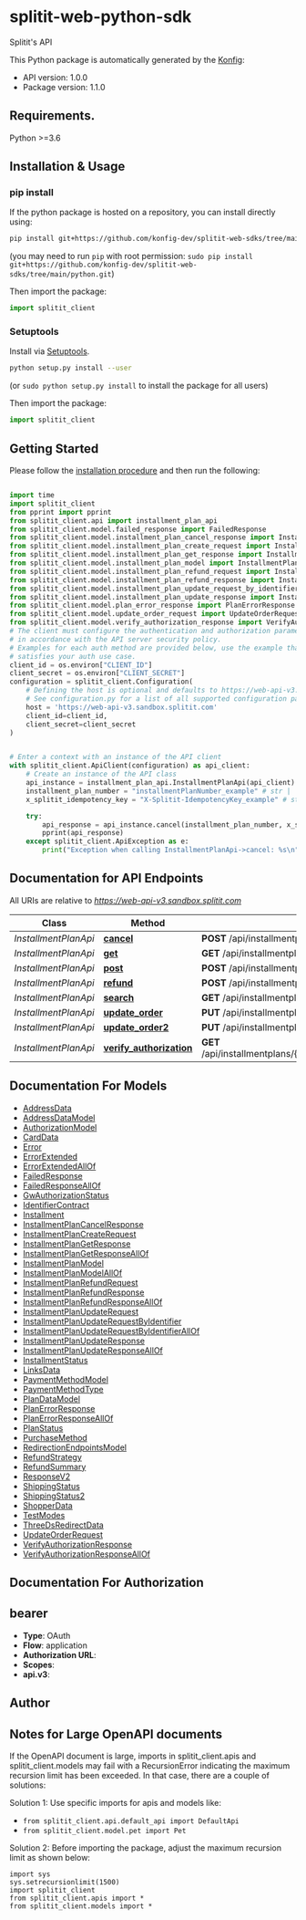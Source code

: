 # splitit-web-python-sdk
Splitit's API

This Python package is automatically generated by the [Konfig](https://konfigthis.com):

- API version: 1.0.0
- Package version: 1.1.0

## Requirements.

Python >=3.6

## Installation & Usage
### pip install

If the python package is hosted on a repository, you can install directly using:

```sh
pip install git+https://github.com/konfig-dev/splitit-web-sdks/tree/main/python.git
```
(you may need to run `pip` with root permission: `sudo pip install git+https://github.com/konfig-dev/splitit-web-sdks/tree/main/python.git`)

Then import the package:
```python
import splitit_client
```

### Setuptools

Install via [Setuptools](http://pypi.python.org/pypi/setuptools).

```sh
python setup.py install --user
```
(or `sudo python setup.py install` to install the package for all users)

Then import the package:
```python
import splitit_client
```

## Getting Started

Please follow the [installation procedure](#installation--usage) and then run the following:

```python

import time
import splitit_client
from pprint import pprint
from splitit_client.api import installment_plan_api
from splitit_client.model.failed_response import FailedResponse
from splitit_client.model.installment_plan_cancel_response import InstallmentPlanCancelResponse
from splitit_client.model.installment_plan_create_request import InstallmentPlanCreateRequest
from splitit_client.model.installment_plan_get_response import InstallmentPlanGetResponse
from splitit_client.model.installment_plan_model import InstallmentPlanModel
from splitit_client.model.installment_plan_refund_request import InstallmentPlanRefundRequest
from splitit_client.model.installment_plan_refund_response import InstallmentPlanRefundResponse
from splitit_client.model.installment_plan_update_request_by_identifier import InstallmentPlanUpdateRequestByIdentifier
from splitit_client.model.installment_plan_update_response import InstallmentPlanUpdateResponse
from splitit_client.model.plan_error_response import PlanErrorResponse
from splitit_client.model.update_order_request import UpdateOrderRequest
from splitit_client.model.verify_authorization_response import VerifyAuthorizationResponse
# The client must configure the authentication and authorization parameters
# in accordance with the API server security policy.
# Examples for each auth method are provided below, use the example that
# satisfies your auth use case.
client_id = os.environ["CLIENT_ID"]
client_secret = os.environ["CLIENT_SECRET"]
configuration = splitit_client.Configuration(
    # Defining the host is optional and defaults to https://web-api-v3.sandbox.splitit.com
    # See configuration.py for a list of all supported configuration parameters.
    host = 'https://web-api-v3.sandbox.splitit.com'
    client_id=client_id,
    client_secret=client_secret
)


# Enter a context with an instance of the API client
with splitit_client.ApiClient(configuration) as api_client:
    # Create an instance of the API class
    api_instance = installment_plan_api.InstallmentPlanApi(api_client)
    installment_plan_number = "installmentPlanNumber_example" # str | 
    x_splitit_idempotency_key = "X-Splitit-IdempotencyKey_example" # str | 

    try:
        api_response = api_instance.cancel(installment_plan_number, x_splitit_idempotency_key)
        pprint(api_response)
    except splitit_client.ApiException as e:
        print("Exception when calling InstallmentPlanApi->cancel: %s\n" % e)
```

## Documentation for API Endpoints

All URIs are relative to *https://web-api-v3.sandbox.splitit.com*

Class | Method | HTTP request | Description
------------ | ------------- | ------------- | -------------
*InstallmentPlanApi* | [**cancel**](docs/InstallmentPlanApi.md#cancel) | **POST** /api/installmentplans/{installmentPlanNumber}/cancel | 
*InstallmentPlanApi* | [**get**](docs/InstallmentPlanApi.md#get) | **GET** /api/installmentplans/{installmentPlanNumber} | 
*InstallmentPlanApi* | [**post**](docs/InstallmentPlanApi.md#post) | **POST** /api/installmentplans | 
*InstallmentPlanApi* | [**refund**](docs/InstallmentPlanApi.md#refund) | **POST** /api/installmentplans/{installmentPlanNumber}/refund | 
*InstallmentPlanApi* | [**search**](docs/InstallmentPlanApi.md#search) | **GET** /api/installmentplans/search | 
*InstallmentPlanApi* | [**update_order**](docs/InstallmentPlanApi.md#update_order) | **PUT** /api/installmentplans/{installmentPlanNumber}/updateorder | 
*InstallmentPlanApi* | [**update_order2**](docs/InstallmentPlanApi.md#update_order2) | **PUT** /api/installmentplans/updateorder | 
*InstallmentPlanApi* | [**verify_authorization**](docs/InstallmentPlanApi.md#verify_authorization) | **GET** /api/installmentplans/{installmentPlanNumber}/verifyauthorization | 


## Documentation For Models

 - [AddressData](docs/AddressData.md)
 - [AddressDataModel](docs/AddressDataModel.md)
 - [AuthorizationModel](docs/AuthorizationModel.md)
 - [CardData](docs/CardData.md)
 - [Error](docs/Error.md)
 - [ErrorExtended](docs/ErrorExtended.md)
 - [ErrorExtendedAllOf](docs/ErrorExtendedAllOf.md)
 - [FailedResponse](docs/FailedResponse.md)
 - [FailedResponseAllOf](docs/FailedResponseAllOf.md)
 - [GwAuthorizationStatus](docs/GwAuthorizationStatus.md)
 - [IdentifierContract](docs/IdentifierContract.md)
 - [Installment](docs/Installment.md)
 - [InstallmentPlanCancelResponse](docs/InstallmentPlanCancelResponse.md)
 - [InstallmentPlanCreateRequest](docs/InstallmentPlanCreateRequest.md)
 - [InstallmentPlanGetResponse](docs/InstallmentPlanGetResponse.md)
 - [InstallmentPlanGetResponseAllOf](docs/InstallmentPlanGetResponseAllOf.md)
 - [InstallmentPlanModel](docs/InstallmentPlanModel.md)
 - [InstallmentPlanModelAllOf](docs/InstallmentPlanModelAllOf.md)
 - [InstallmentPlanRefundRequest](docs/InstallmentPlanRefundRequest.md)
 - [InstallmentPlanRefundResponse](docs/InstallmentPlanRefundResponse.md)
 - [InstallmentPlanRefundResponseAllOf](docs/InstallmentPlanRefundResponseAllOf.md)
 - [InstallmentPlanUpdateRequest](docs/InstallmentPlanUpdateRequest.md)
 - [InstallmentPlanUpdateRequestByIdentifier](docs/InstallmentPlanUpdateRequestByIdentifier.md)
 - [InstallmentPlanUpdateRequestByIdentifierAllOf](docs/InstallmentPlanUpdateRequestByIdentifierAllOf.md)
 - [InstallmentPlanUpdateResponse](docs/InstallmentPlanUpdateResponse.md)
 - [InstallmentPlanUpdateResponseAllOf](docs/InstallmentPlanUpdateResponseAllOf.md)
 - [InstallmentStatus](docs/InstallmentStatus.md)
 - [LinksData](docs/LinksData.md)
 - [PaymentMethodModel](docs/PaymentMethodModel.md)
 - [PaymentMethodType](docs/PaymentMethodType.md)
 - [PlanDataModel](docs/PlanDataModel.md)
 - [PlanErrorResponse](docs/PlanErrorResponse.md)
 - [PlanErrorResponseAllOf](docs/PlanErrorResponseAllOf.md)
 - [PlanStatus](docs/PlanStatus.md)
 - [PurchaseMethod](docs/PurchaseMethod.md)
 - [RedirectionEndpointsModel](docs/RedirectionEndpointsModel.md)
 - [RefundStrategy](docs/RefundStrategy.md)
 - [RefundSummary](docs/RefundSummary.md)
 - [ResponseV2](docs/ResponseV2.md)
 - [ShippingStatus](docs/ShippingStatus.md)
 - [ShippingStatus2](docs/ShippingStatus2.md)
 - [ShopperData](docs/ShopperData.md)
 - [TestModes](docs/TestModes.md)
 - [ThreeDsRedirectData](docs/ThreeDsRedirectData.md)
 - [UpdateOrderRequest](docs/UpdateOrderRequest.md)
 - [VerifyAuthorizationResponse](docs/VerifyAuthorizationResponse.md)
 - [VerifyAuthorizationResponseAllOf](docs/VerifyAuthorizationResponseAllOf.md)


## Documentation For Authorization


## bearer

- **Type**: OAuth
- **Flow**: application
- **Authorization URL**: 
- **Scopes**: 
 - **api.v3**: 


## Author




## Notes for Large OpenAPI documents
If the OpenAPI document is large, imports in splitit_client.apis and splitit_client.models may fail with a
RecursionError indicating the maximum recursion limit has been exceeded. In that case, there are a couple of solutions:

Solution 1:
Use specific imports for apis and models like:
- `from splitit_client.api.default_api import DefaultApi`
- `from splitit_client.model.pet import Pet`

Solution 2:
Before importing the package, adjust the maximum recursion limit as shown below:
```
import sys
sys.setrecursionlimit(1500)
import splitit_client
from splitit_client.apis import *
from splitit_client.models import *
```

